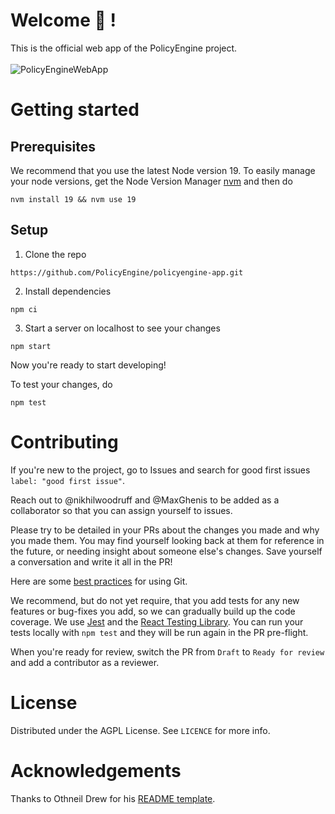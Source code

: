 # Welcome :wave: !

This is the official web app of the PolicyEngine project. <br/><br/>
![PolicyEngineWebApp](https://github.com/PolicyEngine/policyengine-app/assets/14987227/70a1a74f-4585-42ec-8642-e4f4f6c2088b)


# Getting started

## Prerequisites

We recommend that you use the latest Node version 19. To easily manage your node versions, get the Node Version Manager [nvm](https://github.com/nvm-sh/nvm) and then do

```
nvm install 19 && nvm use 19
```

## Setup

1. Clone the repo

```
https://github.com/PolicyEngine/policyengine-app.git
```

2. Install dependencies

```
npm ci
```

3. Start a server on localhost to see your changes

```
npm start
```

Now you're ready to start developing!

To test your changes, do

```
npm test
```

# Contributing

If you're new to the project, go to Issues and search for good first issues `label: "good first issue"`.

Reach out to @nikhilwoodruff and @MaxGhenis to be added as a collaborator so that you can assign yourself to issues.

Please try to be detailed in your PRs about the changes you made and why you made them. You may find yourself looking back at them for reference in the future, or needing insight about someone else's changes. Save yourself a conversation and write it all in the PR!

Here are some [best practices](https://deepsource.io/blog/git-best-practices/) for using Git.

We recommend, but do not yet require, that you add tests for any new features or bug-fixes you add, so we can gradually build up the code coverage. We use [Jest](https://jestjs.io/docs/tutorial-react) and the [React Testing Library](https://github.com/testing-library/react-testing-library). You can run your tests locally with `npm test` and they will be run again in the PR pre-flight.

When you're ready for review, switch the PR from `Draft` to `Ready for review` and add a contributor as a reviewer.

# License

Distributed under the AGPL License. See `LICENCE` for more info.

# Acknowledgements

Thanks to Othneil Drew for his [README template](https://github.com/othneildrew/Best-README-Template).
